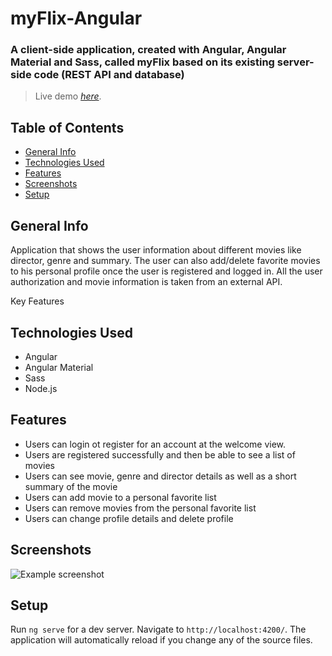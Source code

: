# myFlix-Angular

### A client-side application, created with Angular, Angular Material and Sass, called myFlix based on its existing server-side code (REST API and database)

> Live demo [_here_](https://senorindependiente.github.io/myFlix-Angular-client). <!-- If you have the project hosted somewhere, include the link here. -->

## Table of Contents
* [General Info](#general-information)
* [Technologies Used](#technologies-used)
* [Features](#features)
* [Screenshots](#screenshots)
* [Setup](#setup)


## General Info

Application that shows the user information about different movies like director, genre and summary. The user can also add/delete favorite movies to his personal profile once the user is registered and logged in.
All the user authorization and movie information is taken from an external API.

Key Features

## Technologies Used
- Angular
- Angular Material
- Sass
- Node.js


## Features
- Users can login ot register for an account at the welcome view.
- Users are registered successfully and then be able to see a list of movies
- Users can see movie, genre and director details as well as a short summary of the movie
- Users can add movie to a personal favorite list
- Users can remove movies from the personal favorite list
- Users can change profile details and delete profile


## Screenshots
![Example screenshot](C:\Users\pinge\Documents\myFlix-Angular-client\src\assets\screenshot1.PNG)
<!-- If you have screenshots you'd like to share, include them here. -->

## Setup
Run `ng serve` for a dev server. Navigate to `http://localhost:4200/`. The application will automatically reload if you change any of the source files.